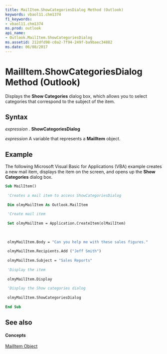 ```yaml
---
title: MailItem.ShowCategoriesDialog Method (Outlook)
keywords: vbaol11.chm1374
f1_keywords:
- vbaol11.chm1374
ms.prod: outlook
api_name:
- Outlook.MailItem.ShowCategoriesDialog
ms.assetid: 212dfd98-c0a2-7f94-249f-ba9baec34882
ms.date: 06/08/2017
---
```



# MailItem.ShowCategoriesDialog Method (Outlook)

Displays the  **Show Categories** dialog box, which allows you to select categories that correspond to the subject of the item.


## Syntax

 _expression_ . **ShowCategoriesDialog**

 _expression_ A variable that represents a **MailItem** object.


## Example

The following Microsoft Visual Basic for Applications (VBA) example creates a new mail item, displays the item on the screen, and opens up the  **Show Categories** dialog box.


```vb
Sub MailItem() 
 
 'Creates a mail item to access ShowCategoriesDialog 
 
 Dim olmyMailItem As Outlook.MailItem 
 
 'Create mail item 
 
 Set olmyMailItem = Application.CreateItem(olMailItem) 
 
 
 
 olmyMailItem.Body = "Can you help me with these sales figures." 
 
 olmyMailItem.Recipients.Add ("Jeff Smith") 
 
 olmyMailItem.Subject = "Sales Reports" 
 
 'Display the item 
 
 olmyMailItem.Display 
 
 'Display the Show categories dialog 
 
 olmyMailItem.ShowCategoriesDialog 
 
End Sub
```


## See also


#### Concepts


[MailItem Object](Outlook.MailItem.md)

